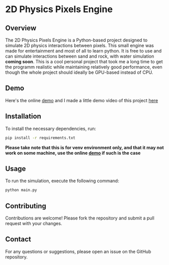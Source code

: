 # 2D Physics Pixels Engine

## Overview
The 2D Physics Pixels Engine is a Python-based project designed to simulate 2D physics interactions between pixels. This small engine was made for entertainment and most of all to learn python. It is free to use and can simulate interactions between sand and rock, with water simulation **coming soon**. This is a cool personal project that took me a long time to get the programm realistic while maintaining relatively good performance, even though the whole project should ideally be GPU-based instead of CPU.

## Demo
Here's the online [demo](http://nathanchapuis.me/2DPhysicsPixelsEngine/)
and I made a little demo video of this project [here](https://youtu.be/ZWeYvej_G5M)

## Installation
To install the necessary dependencies, run:
```bash
pip install -r requirements.txt
```
**Please take note that this is for venv environment only, and that it may not work on some machine, use the online [demo](http://nathanchapuis.me/2DPhysicsPixelsEngine/) if such is the case**

## Usage
To run the simulation, execute the following command:
```bash
python main.py
```

## Contributing
Contributions are welcome! Please fork the repository and submit a pull request with your changes.

## Contact
For any questions or suggestions, please open an issue on the GitHub repository.

